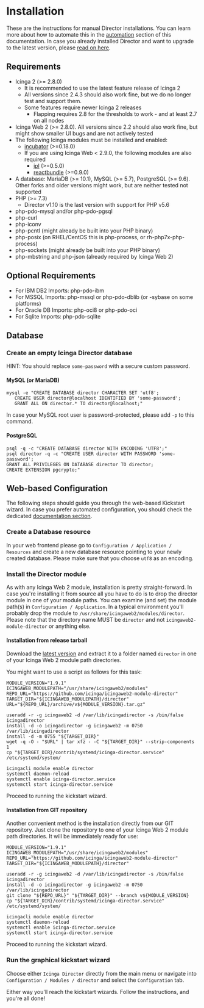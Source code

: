 <a id="Installation"></a>Installation
=====================================

These are the instructions for manual Director installations. You can
learn more about how to automate this in the [automation](03-Automation.md) section
of this documentation. In case you already installed Director and want to upgrade
to the latest version, please [read on here](05-Upgrading.md).

Requirements
------------

* Icinga 2 (&gt;= 2.8.0)
  * It is recommended to use the latest feature release of Icinga 2
  * All versions since 2.4.3 should also work fine, but
    we do no longer test and support them.
  * Some features require newer Icinga 2 releases
    * Flapping requires 2.8 for the thresholds to work - and at least 2.7 on all
      nodes
* Icinga Web 2 (&gt;= 2.8.0). All versions since 2.2 should also work fine, but
  might show smaller UI bugs and are not actively tested
* The following Icinga modules must be installed and enabled:
  * [incubator](https://github.com/Icinga/icingaweb2-module-incubator) (>=0.18.0)
  * If you are using Icinga Web &lt; 2.9.0, the following modules are also required
    * [ipl](https://github.com/Icinga/icingaweb2-module-ipl) (>=0.5.0)
    * [reactbundle](https://github.com/Icinga/icingaweb2-module-reactbundle) (>=0.9.0)
* A database: MariaDB (&gt;= 10.1), MySQL (&gt;= 5.7), PostgreSQL (&gt;= 9.6). Other
  forks and older versions might work, but are neither tested not supported
* PHP (>= 7.3)
  * Director v1.10 is the last version with support for PHP v5.6
* php-pdo-mysql and/or php-pdo-pgsql
* php-curl
* php-iconv
* php-pcntl (might already be built into your PHP binary)
* php-posix (on RHEL/CentOS this is php-process, or rh-php7x-php-process)
* php-sockets (might already be built into your PHP binary)
* php-mbstring and php-json (already required by Icinga Web 2)

Optional Requirements
---------------------
* For IBM DB2 Imports: php-pdo-ibm
* For MSSQL Imports: php-mssql or php-pdo-dblib (or -sybase on some platforms)
* For Oracle DB Imports: php-oci8 or php-pdo-oci
* For Sqlite Imports: php-pdo-sqlite

Database
--------

### Create an empty Icinga Director database

HINT: You should replace `some-password` with a secure custom password.

#### MySQL (or MariaDB)

    mysql -e "CREATE DATABASE director CHARACTER SET 'utf8';
       CREATE USER director@localhost IDENTIFIED BY 'some-password';
       GRANT ALL ON director.* TO director@localhost;"

In case your MySQL root user is password-protected, please add `-p` to this
command.

#### PostgreSQL

    psql -q -c "CREATE DATABASE director WITH ENCODING 'UTF8';"
    psql director -q -c "CREATE USER director WITH PASSWORD 'some-password';
    GRANT ALL PRIVILEGES ON DATABASE director TO director;
    CREATE EXTENSION pgcrypto;"

Web-based Configuration
-----------------------

The following steps should guide you through the web-based Kickstart wizard.
In case you prefer automated configuration, you should check the dedicated
[documentation section](03-Automation.md).

### Create a Database resource

In your web frontend please go to `Configuration / Application / Resources`
and create a new database resource pointing to your newly created database.
Please make sure that you choose `utf8` as an encoding.


### Install the Director module

As with any Icinga Web 2 module, installation is pretty straight-forward. In
case you're installing it from source all you have to do is to drop the director
module in one of your module paths. You can examine (and set) the module path(s)
in `Configuration / Application`. In a typical environment you'll probably drop the
module to `/usr/share/icingaweb2/modules/director`. Please note that the directory
name MUST be `director` and not `icingaweb2-module-director` or anything else.

#### Installation from release tarball

Download the [latest version](https://github.com/Icinga/icingaweb2-module-director/releases)
and extract it to a folder named `director` in one of your Icinga Web 2 module path directories.

You might want to use a script as follows for this task:

```shell
MODULE_VERSION="1.9.1"
ICINGAWEB_MODULEPATH="/usr/share/icingaweb2/modules"
REPO_URL="https://github.com/icinga/icingaweb2-module-director"
TARGET_DIR="${ICINGAWEB_MODULEPATH}/director"
URL="${REPO_URL}/archive/v${MODULE_VERSION}.tar.gz"

useradd -r -g icingaweb2 -d /var/lib/icingadirector -s /bin/false icingadirector
install -d -o icingadirector -g icingaweb2 -m 0750 /var/lib/icingadirector
install -d -m 0755 "${TARGET_DIR}"
wget -q -O - "$URL" | tar xfz - -C "${TARGET_DIR}" --strip-components 1
cp "${TARGET_DIR}/contrib/systemd/icinga-director.service" /etc/systemd/system/

icingacli module enable director
systemctl daemon-reload
systemctl enable icinga-director.service
systemctl start icinga-director.service
```

Proceed to running the kickstart wizard.

#### Installation from GIT repository

Another convenient method is the installation directly from our GIT repository.
Just clone the repository to one of your Icinga Web 2 module path directories.
It will be immediately ready for use:

```shell
MODULE_VERSION="1.9.1"
ICINGAWEB_MODULEPATH="/usr/share/icingaweb2/modules"
REPO_URL="https://github.com/icinga/icingaweb2-module-director"
TARGET_DIR="${ICINGAWEB_MODULEPATH}/director"

useradd -r -g icingaweb2 -d /var/lib/icingadirector -s /bin/false icingadirector
install -d -o icingadirector -g icingaweb2 -m 0750 /var/lib/icingadirector
git clone "${REPO_URL}" "${TARGET_DIR}" --branch v${MODULE_VERSION}
cp "${TARGET_DIR}/contrib/systemd/icinga-director.service" /etc/systemd/system/

icingacli module enable director
systemctl daemon-reload
systemctl enable icinga-director.service
systemctl start icinga-director.service
```

Proceed to running the kickstart wizard.

### Run the graphical kickstart wizard

Choose either `Icinga Director` directly from the main menu or
navigate into `Configuration / Modules / director` and select the `Configuration`
tab.

Either way you'll reach the kickstart wizards. Follow the instructions, and
you're all done!
